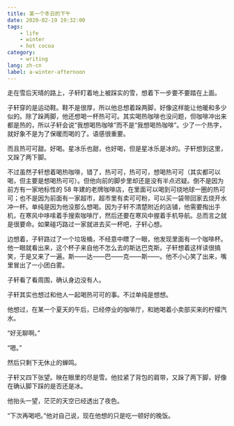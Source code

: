 ```yaml
---
title: 某一个冬日的下午
date: 2020-02-19 19:32:00
tags:
    - life
    - winter
    - hot cocoa
category:
    - writing
lang: zh-cn
label: a-winter-afternoon
---
```


走在雪后天晴的路上，子轩盯着地上被踩实的雪，想着下一步要不要踏在上面。

子轩穿的是运动鞋。鞋不是很厚，所以他总想着跺两脚，好像这样能让他暖和多少似的。除了跺两脚，他还想喝一杯热可可。其实喝热咖啡也没问题，但咖啡冲出来都是热的，所以子轩会说“我想喝热咖啡”而不是“我想喝热咖啡”。少了一个热字，就好象不是为了保暖而喝的了。语感很重要。

而且热可可甜。好喝。星冰乐也甜，也好喝，但是星冰乐是冰的。子轩想到这里，又跺了两下脚。

不过虽然子轩想着喝热咖啡，错了，热可可，热可可，想喝热可可（其实都可以喝，但主要是想喝热可可）。但他向前的脚步里却还是没有半点迟疑。倒不是因为前方有一家地标性的 58 年建的老牌咖啡店，在里面可以喝到可绕地球一圈的热可可；也不是因为前面有一家超市，超市里有卖可可粉，可以买一袋带回家去烧开水冲一杯。单纯是因为他没那么想喝。因为子轩不清楚附近的店铺，他需要掏出手机，在寒风中哆嗦着手搜索咖啡厅，然后还要在寒风中握着手机导航。总而言之就是很要命。如果碰巧路过一家就进去买一杯吧，子轩心想。

边想着，子轩路过了一个垃圾桶，不经意中瞟了一眼，他发现里面有一个咖啡杯。他一眼就看出来，这个杯子来自他不怎么去的斯达巴克斯。子轩想着这样读很搞笑，于是又来了一遍。斯——达——巴——克——斯——。他不小心笑了出来，嘴里冒出了一小团白雾。

子轩看了看周围，确认身边没有人。

子轩其实也想过和他人一起喝热可可的事。不过单纯是想想。

他想过，在某一个夏天的午后，已经停业的咖啡厅，和她喝着小卖部买来的柠檬汽水。

“好无聊啊。”

“嗯。”

然后只剩下无休止的蝉鸣。

子轩又四下张望。映在眼里的尽是雪。他拉紧了背包的肩带，又跺了两下脚，好像在确认脚下踩的是否还是冰。

他抬头一望，茫茫的天空已经透出了夜色。

“下次再喝吧。”他对自己说，现在他想的只是吃一顿好的晚饭。